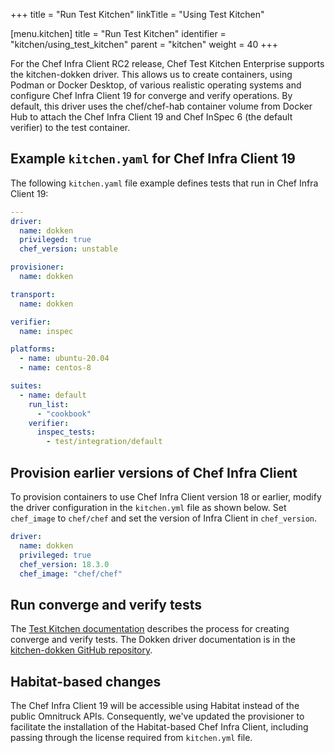 +++
title = "Run Test Kitchen"
linkTitle = "Using Test Kitchen"

[menu.kitchen]
title = "Run Test Kitchen"
identifier = "kitchen/using_test_kitchen"
parent = "kitchen"
weight = 40
+++

For the Chef Infra Client RC2 release, Chef Test Kitchen Enterprise supports the kitchen-dokken driver.
This allows us to create containers, using Podman or Docker Desktop, of various realistic operating systems and configure Chef Infra Client 19 for converge and verify operations.
By default, this driver uses the chef/chef-hab container volume from Docker Hub to attach the Chef Infra Client 19 and Chef InSpec 6 (the default verifier) to the test container.

## Example `kitchen.yaml` for Chef Infra Client 19

The following `kitchen.yaml` file example defines tests that run in Chef Infra Client 19:

```yaml
---
driver:
  name: dokken
  privileged: true
  chef_version: unstable

provisioner:
  name: dokken

transport:
  name: dokken

verifier:
  name: inspec

platforms:
  - name: ubuntu-20.04
  - name: centos-8

suites:
  - name: default
    run_list:
      - "cookbook"
    verifier:
      inspec_tests:
        - test/integration/default
```

## Provision earlier versions of Chef Infra Client

To provision containers to use Chef Infra Client version 18 or earlier, modify the driver configuration in the `kitchen.yml` file as shown below.
Set `chef_image` to `chef/chef` and set the version of Infra Client in `chef_version`.

```yaml
driver:
  name: dokken
  privileged: true
  chef_version: 18.3.0
  chef_image: "chef/chef"
```

## Run converge and verify tests

The [Test Kitchen documentation](https://kitchen.ci/docs/getting-started/creating-cookbook/) describes the process for creating converge and verify tests. The Dokken driver documentation is in the [kitchen-dokken GitHub repository](https://github.com/chef/kitchen-dokken).

## Habitat-based changes

The Chef Infra Client 19 will be accessible using Habitat instead of the public Omnitruck APIs. Consequently, we've updated the provisioner to facilitate the installation of the Habitat-based Chef Infra Client, including passing through the license required from `kitchen.yml` file.
